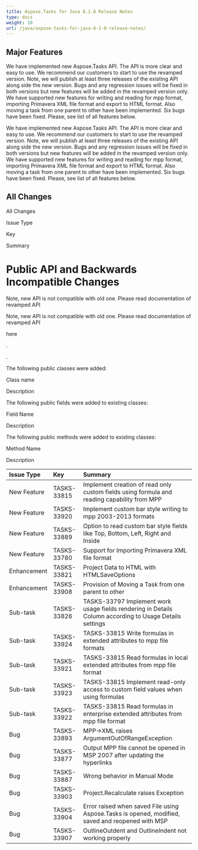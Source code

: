 ```yaml
---
title: Aspose.Tasks for Java 8.1.0 Release Notes
type: docs
weight: 10
url: /java/aspose-tasks-for-java-8-1-0-release-notes/
---
```


## **Major Features**
We have implemented new Aspose.Tasks API. The API is more clear and 
easy to use. We recommend our customers to start to use the revamped 
version. Note, we will publish at least three releases of the existing 
API along side the new version. Bugs and any regression issues will be 
fixed in both versions but new features will be added in the revamped 
version only. We have supported new features for writing and reading for
mpp format, importing Primavera XML file format and export to HTML 
format. Also moving a task from one parent to other have been 
implemented. Six bugs have been fixed. Please, see list of all features
below. 

We have implemented new Aspose.Tasks API. The API is more clear and 
easy to use. We recommend our customers to start to use the revamped 
version. Note, we will publish at least three releases of the existing 
API along side the new version. Bugs and any regression issues will be 
fixed in both versions but new features will be added in the revamped 
version only. We have supported new features for writing and reading for
mpp format, importing Primavera XML file format and export to HTML 
format. Also moving a task from one parent to other have been 
implemented. Six bugs have been fixed. Please, see list of all features
below.
## **All Changes**
All Changes

Issue Type

Key

Summary
# **Public API and Backwards Incompatible Changes**
Note, new API is not compatible with old one. Please read documentation of revamped API 

Note, new API is not compatible with old one. Please read documentation of revamped API

here

. 

.

The following public classes were added:

Class name

Description

The following public fields were added to existing classes:

Field Name

Description

The following public methods were added to existing classes:

Method Name

Description

|**Issue Type** |**Key** |**Summary** |
| :- | :- | :- |
|New Feature |TASKS-33815 |Implement creation of read only custom fields using formula and reading capability from MPP |
|New Feature |TASKS-33920 |Implement custom bar style writing to mpp 2003-2013 formats |
|New Feature |TASKS-33889 |Option to read custom bar style fields like Top, Bottom, Left, Right and Inside |
|New Feature |TASKS-33780 |Support for Importing Primavera XML file format |
|Enhancement |TASKS-33821 |Project Data to HTML with HTMLSaveOptions |
|Enhancement |TASKS-33908 |Provision of Moving a Task from one parent to other |
|Sub-task |TASKS-33826 |TASKS-33797 Implement work usage fields rendering in Details Column according to Usage Details settings |
|Sub-task |TASKS-33924 |TASKS-33815 Write formulas in extended attributes to mpp file formats |
|Sub-task |TASKS-33921 |TASKS-33815 Read formulas in local extended attributes from mpp file format |
|Sub-task |TASKS-33923 |TASKS-33815 Implement read-only access to custom field values when using formulas |
|Sub-task |TASKS-33922 |TASKS-33815 Read formulas in enterprise extended attributes from mpp file format |
|Bug |TASKS-33893 |MPP->XML raises ArgumentOutOfRangeException |
|Bug |TASKS-33877 |Output MPP file cannot be opened in MSP 2007 after updating the hyperlinks |
|Bug |TASKS-33887 |Wrong behavior in Manual Mode |
|Bug |TASKS-33903 |Project.Recalculate raises Exception |
|Bug |TASKS-33904 |Error raised when saved File using Aspose.Tasks is opened, modified, saved and reopened with MSP |
|Bug |TASKS-33907 |OutlineOutdent and OutlineIndent not working properly |

